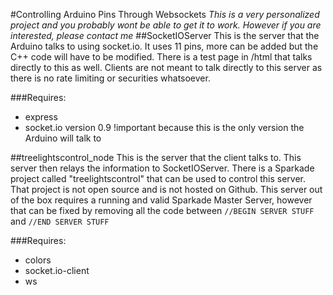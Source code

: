 #Controlling Arduino Pins Through Websockets
*This is a very personalized project and you probably wont be able to get it to work. However if you are interested, please contact me*
##SocketIOServer
This is the server that the Arduino talks to using socket.io. It uses 11 pins, more can be added but the C++ code will have to be modified. There is a test page in /html that talks directly to this as well. Clients are not meant to talk directly to this server as there is no rate limiting or securities whatsoever.

###Requires:
- express
- socket.io version 0.9 !important because this is the only version the Arduino will talk to





##treelightscontrol_node
This is the server that the client talks to. This server then relays the information to SocketIOServer. There is a Sparkade project called "treelightscontrol" that can be used to control this server. That project is not open source and is not hosted on Github. This server out of the box requires a running and valid Sparkade Master Server, however that can be fixed by removing all the code between `//BEGIN SERVER STUFF` and `//END SERVER STUFF`

###Requires:
- colors
- socket.io-client
- ws